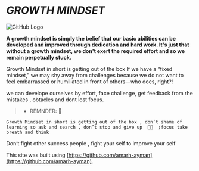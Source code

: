 # **_GROWTH MINDSET_**

![GitHub Logo](https://g.foolcdn.com/editorial/images/502630/gettyimages-956031274.jpg)

**A growth mindset is simply the belief that our basic abilities can be developed and improved through dedication and hard work. It's just that without a growth mindset, we don't exert the required effort and so we remain perpetually stuck.**

Growth Mindset in short is getting out of the box
If we have a “fixed mindset,” we may shy away from challenges because we do not want to feel embarrassed or humiliated in front of others—who does, right?!

we can develope ourselves by effort, face challenge, get feedback from rhe mistakes , obtacles and dont lost focus.

> - REMNDER: 📣

    Growth Mindset in short is getting out of the box , don’t shame of learning so ask and search , don’t stop and give up  💪🏻  ;focus take breath and think

Don’t fight other success people , fight your self to improve your self

This site was built using [https://github.com/amarh-ayman](https://github.com/amarh-ayman).
